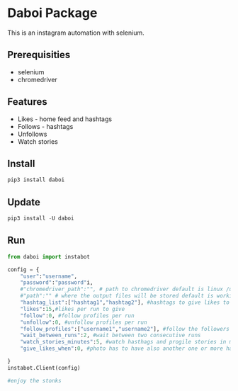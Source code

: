 # Daboi Package

This is an instagram automation with selenium. 

## Prerequisities

* selenium
* chromedriver

## Features

* Likes - home feed and hashtags
* Follows - hashtags
* Unfollows
* Watch stories

## Install


```python
pip3 install daboi
```
## Update
```python
pip3 install -U daboi
```
## Run


```python
from daboi import instabot

config = {
	"user":"username",
	"password":"password"i,
	#"chromedriver_path":"", # path to chromedriver default is linux /usr/lib/chromium-browser/chromedriver
	#"path":"" # where the output files will be stored default is working directory
	"hashtag_list":["hashtag1","hashtag2"], #hashtags to give likes to photos 
	"likes":15,#likes per run to give
	"follow":0, #follow profiles per run
	"unfollow":0, #unfollow profiles per run
	"follow_profiles":["username1","username2"], #follow the followers of given profiles
	"wait_between_runs":2, #wait between two consecutive runs
	"watch_stories_minutes":5, #watch hasthags and progile stories in minutes
	"give_likes_when":0, #photo has to have also another one or more hashtags set in hashtag_list

}
instabot.Client(config)

#enjoy the stonks
```

